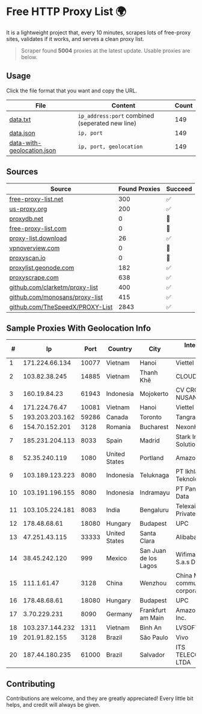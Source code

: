 
# Free HTTP Proxy List 🌍

It is a lightweight project that, every 10 minutes, scrapes lots of free-proxy sites, validates if it works, and serves a clean proxy list.


> Scraper found **5004** proxies at the latest update. Usable proxies are below.

## Usage

Click the file format that you want and copy the URL.


|File|Content|Count|
|----|-------|-----|
|[data.txt](https://raw.githubusercontent.com/themiralay/Proxy-List-World/master/data.txt)|`ip_address:port` combined (seperated new line)|149|
|[data.json](https://raw.githubusercontent.com/themiralay/Proxy-List-World/master/data.json)|`ip, port`|149|
|[data-with-geolocation.json](https://raw.githubusercontent.com/themiralay/Proxy-List-World/master/data-with-geolocation.json)|`ip, port, geolocation`|149|

## Sources

|Source|Found Proxies|Succeed|
|------|-------------|-------|
|[free-proxy-list.net](https://free-proxy-list.net)|300|✅|
|[us-proxy.org](https://www.us-proxy.org)|200|✅|
|[proxydb.net](http://proxydb.net)|0|🚫|
|[free-proxy-list.com](https://free-proxy-list.com/?page=&port=&type%5B%5D=http&type%5B%5D=https&up_time=0&search=Search)|0|🚫|
|[proxy-list.download](https://www.proxy-list.download/HTTP)|26|✅|
|[vpnoverview.com](https://vpnoverview.com/privacy/anonymous-browsing/free-proxy-servers)|0|🚫|
|[proxyscan.io](https://www.proxyscan.io)|0|🚫|
|[proxylist.geonode.com](https://proxylist.geonode.com/api/proxy-list?limit=300&page=1&sort_by=lastChecked&sort_type=desc&protocols=http,https)|182|✅|
|[proxyscrape.com](https://api.proxyscrape.com/v2/?request=displayproxies&protocol=http&timeout=10000&country=all&ssl=all&anonymity=all)|638|✅|
|[github.com/clarketm/proxy-list](https://raw.githubusercontent.com/clarketm/proxy-list/master/proxy-list-raw.txt)|400|✅|
|[github.com/monosans/proxy-list](https://raw.githubusercontent.com/monosans/proxy-list/main/proxies/http.txt)|415|✅|
|[github.com/TheSpeedX/PROXY-List](https://raw.githubusercontent.com/TheSpeedX/PROXY-List/master/http.txt)|2843|✅|


## Sample Proxies With Geolocation Info

|#|Ip|Port|Country|City|Internet Service Provider|
|-|--|----|-------|----|-------------------------|
|1|171.224.66.134|10077|Vietnam|Hanoi|Viettel Corporation|
|2|103.82.38.245|14885|Vietnam|Thanh Khê|CLOUDFLY|
|3|160.19.84.23|61943|Indonesia|Mojokerto|CV CRON INTERDATA NUSANTARA|
|4|171.224.76.47|10081|Vietnam|Hanoi|Viettel Corporation|
|5|193.203.203.162|59286|Canada|Toronto|Tangram Canada Inc.|
|6|154.70.152.201|3128|Romania|Bucharest|NexonHost Srl|
|7|185.231.204.113|8033|Spain|Madrid|Stark Industries Solutions LTD|
|8|52.35.240.119|1080|United States|Portland|Amazon.com, Inc.|
|9|103.189.123.223|8080|Indonesia|Teluknaga|PT Ikhlas Cipta Teknologi|
|10|103.191.196.155|8080|Indonesia|Indramayu|PT Pangkalan Lintas Data|
|11|103.105.224.181|8083|India|Bengaluru|Telexair Technologies Private Limited|
|12|178.48.68.61|18080|Hungary|Budapest|UPC|
|13|47.251.43.115|33333|United States|Santa Clara|Alibaba Cloud LLC|
|14|38.45.242.120|999|Mexico|San Juan de los Lagos|Wifimax Connection S.a.s De C.V|
|15|111.1.61.47|3128|China|Wenzhou|China Mobile communications corporation|
|16|178.48.68.61|18080|Hungary|Budapest|UPC|
|17|3.70.229.231|8090|Germany|Frankfurt am Main|Amazon Technologies Inc.|
|18|103.237.144.232|1311|Vietnam|Bình An|LVSOFT|
|19|201.91.82.155|3128|Brazil|São Paulo|Vivo|
|20|187.44.180.235|61000|Brazil|Salvador|ITS TELECOMUNICACOES LTDA|



## Contributing

Contributions are welcome, and they are greatly appreciated! Every
little bit helps, and credit will always be given.

